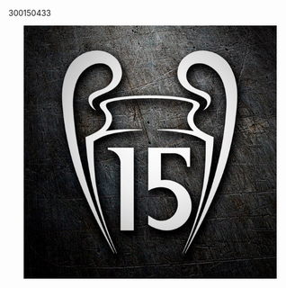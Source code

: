 300150433 <p align="center"><img src="images/autocollants-real-madrid-15-champions-league.jpg" alt="Images" width="450"/></p>
